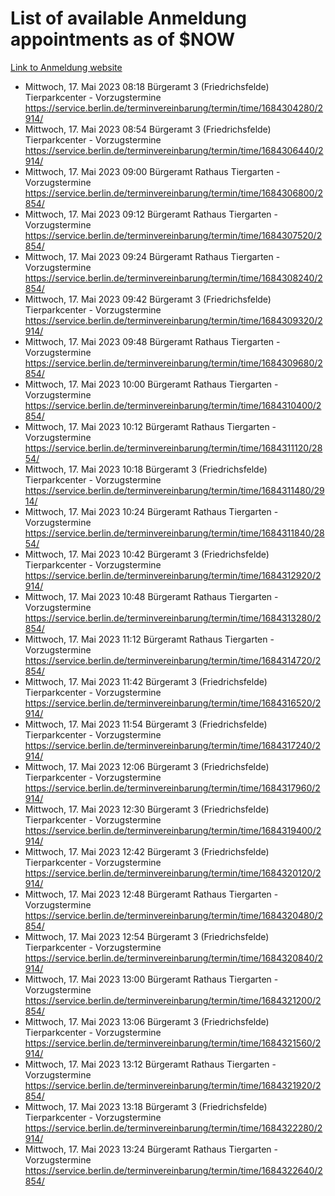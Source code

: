 # List of available Anmeldung appointments as of $NOW
[Link to Anmeldung website](https://service.berlin.de/terminvereinbarung/termin/tag.php?termin=1&anliegen[]=120686&dienstleisterlist=122210,122217,327316,122219,327312,122227,327314,122231,327346,122243,327348,122254,122252,329742,122260,329745,122262,329748,122271,327278,122273,327274,122277,327276,330436,122280,327294,122282,327290,122284,327292,122291,327270,122285,327266,122286,327264,122296,327268,150230,329760,122297,327286,122294,327284,122312,329763,122314,329775,122304,327330,122311,327334,122309,327332,317869,122281,327352,122279,329772,122283,122276,327324,122274,327326,122267,329766,122246,327318,122251,327320,122257,327322,122208,327298,122226,327300&herkunft=http%3A%2F%2Fservice.berlin.de%2Fdienstleistung%2F120686%2F)
- Mittwoch, 17. Mai 2023 08:18 Bürgeramt 3 (Friedrichsfelde) Tierparkcenter - Vorzugstermine https://service.berlin.de/terminvereinbarung/termin/time/1684304280/2914/
- Mittwoch, 17. Mai 2023 08:54 Bürgeramt 3 (Friedrichsfelde) Tierparkcenter - Vorzugstermine https://service.berlin.de/terminvereinbarung/termin/time/1684306440/2914/
- Mittwoch, 17. Mai 2023 09:00 Bürgeramt Rathaus Tiergarten - Vorzugstermine https://service.berlin.de/terminvereinbarung/termin/time/1684306800/2854/
- Mittwoch, 17. Mai 2023 09:12 Bürgeramt Rathaus Tiergarten - Vorzugstermine https://service.berlin.de/terminvereinbarung/termin/time/1684307520/2854/
- Mittwoch, 17. Mai 2023 09:24 Bürgeramt Rathaus Tiergarten - Vorzugstermine https://service.berlin.de/terminvereinbarung/termin/time/1684308240/2854/
- Mittwoch, 17. Mai 2023 09:42 Bürgeramt 3 (Friedrichsfelde) Tierparkcenter - Vorzugstermine https://service.berlin.de/terminvereinbarung/termin/time/1684309320/2914/
- Mittwoch, 17. Mai 2023 09:48 Bürgeramt Rathaus Tiergarten - Vorzugstermine https://service.berlin.de/terminvereinbarung/termin/time/1684309680/2854/
- Mittwoch, 17. Mai 2023 10:00 Bürgeramt Rathaus Tiergarten - Vorzugstermine https://service.berlin.de/terminvereinbarung/termin/time/1684310400/2854/
- Mittwoch, 17. Mai 2023 10:12 Bürgeramt Rathaus Tiergarten - Vorzugstermine https://service.berlin.de/terminvereinbarung/termin/time/1684311120/2854/
- Mittwoch, 17. Mai 2023 10:18 Bürgeramt 3 (Friedrichsfelde) Tierparkcenter - Vorzugstermine https://service.berlin.de/terminvereinbarung/termin/time/1684311480/2914/
- Mittwoch, 17. Mai 2023 10:24 Bürgeramt Rathaus Tiergarten - Vorzugstermine https://service.berlin.de/terminvereinbarung/termin/time/1684311840/2854/
- Mittwoch, 17. Mai 2023 10:42 Bürgeramt 3 (Friedrichsfelde) Tierparkcenter - Vorzugstermine https://service.berlin.de/terminvereinbarung/termin/time/1684312920/2914/
- Mittwoch, 17. Mai 2023 10:48 Bürgeramt Rathaus Tiergarten - Vorzugstermine https://service.berlin.de/terminvereinbarung/termin/time/1684313280/2854/
- Mittwoch, 17. Mai 2023 11:12 Bürgeramt Rathaus Tiergarten - Vorzugstermine https://service.berlin.de/terminvereinbarung/termin/time/1684314720/2854/
- Mittwoch, 17. Mai 2023 11:42 Bürgeramt 3 (Friedrichsfelde) Tierparkcenter - Vorzugstermine https://service.berlin.de/terminvereinbarung/termin/time/1684316520/2914/
- Mittwoch, 17. Mai 2023 11:54 Bürgeramt 3 (Friedrichsfelde) Tierparkcenter - Vorzugstermine https://service.berlin.de/terminvereinbarung/termin/time/1684317240/2914/
- Mittwoch, 17. Mai 2023 12:06 Bürgeramt 3 (Friedrichsfelde) Tierparkcenter - Vorzugstermine https://service.berlin.de/terminvereinbarung/termin/time/1684317960/2914/
- Mittwoch, 17. Mai 2023 12:30 Bürgeramt 3 (Friedrichsfelde) Tierparkcenter - Vorzugstermine https://service.berlin.de/terminvereinbarung/termin/time/1684319400/2914/
- Mittwoch, 17. Mai 2023 12:42 Bürgeramt 3 (Friedrichsfelde) Tierparkcenter - Vorzugstermine https://service.berlin.de/terminvereinbarung/termin/time/1684320120/2914/
- Mittwoch, 17. Mai 2023 12:48 Bürgeramt Rathaus Tiergarten - Vorzugstermine https://service.berlin.de/terminvereinbarung/termin/time/1684320480/2854/
- Mittwoch, 17. Mai 2023 12:54 Bürgeramt 3 (Friedrichsfelde) Tierparkcenter - Vorzugstermine https://service.berlin.de/terminvereinbarung/termin/time/1684320840/2914/
- Mittwoch, 17. Mai 2023 13:00 Bürgeramt Rathaus Tiergarten - Vorzugstermine https://service.berlin.de/terminvereinbarung/termin/time/1684321200/2854/
- Mittwoch, 17. Mai 2023 13:06 Bürgeramt 3 (Friedrichsfelde) Tierparkcenter - Vorzugstermine https://service.berlin.de/terminvereinbarung/termin/time/1684321560/2914/
- Mittwoch, 17. Mai 2023 13:12 Bürgeramt Rathaus Tiergarten - Vorzugstermine https://service.berlin.de/terminvereinbarung/termin/time/1684321920/2854/
- Mittwoch, 17. Mai 2023 13:18 Bürgeramt 3 (Friedrichsfelde) Tierparkcenter - Vorzugstermine https://service.berlin.de/terminvereinbarung/termin/time/1684322280/2914/
- Mittwoch, 17. Mai 2023 13:24 Bürgeramt Rathaus Tiergarten - Vorzugstermine https://service.berlin.de/terminvereinbarung/termin/time/1684322640/2854/
